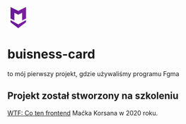![my-buisness-card](https://github.com/adam-p/markdown-here/raw/master/src/common/images/icon48.png "Logo Title Text 1")


# buisness-card

to mój pierwszy projekt, gdzie używaliśmy programu Fgma 
## Projekt został stworzony na szkoleniu 
[WTF: Co ten frontend](https://cotenfrontend.pl/) Maćka Korsana w 2020 roku.
